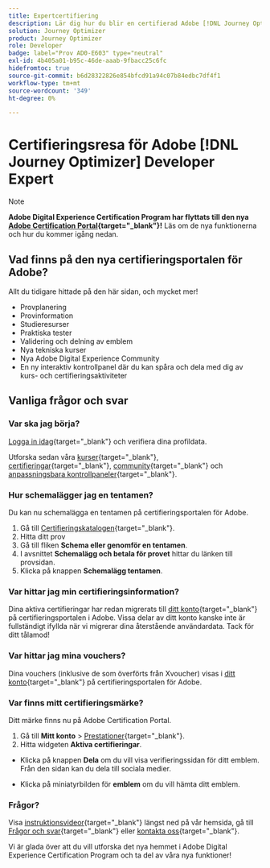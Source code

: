 ```yaml
---
title: Expertcertifiering
description: Lär dig hur du blir en certifierad Adobe [!DNL Journey Optimizer] Developer Expert.
solution: Journey Optimizer
product: Journey Optimizer
role: Developer
badge: label="Prov AD0-E603" type="neutral"
exl-id: 4b405a01-b95c-46de-aaab-9fbacc25c6fc
hidefromtoc: true
source-git-commit: b6d28322826e854bfcd91a94c07b84edbc7df4f1
workflow-type: tm+mt
source-wordcount: '349'
ht-degree: 0%

---
```


# Certifieringsresa för Adobe [!DNL Journey Optimizer] Developer Expert

>[!NOTE]
>
>**Adobe Digital Experience Certification Program har flyttats till den nya [Adobe Certification Portal](https://certification.adobe.com/){target="_blank"}!** Läs om de nya funktionerna och hur du kommer igång nedan.

## Vad finns på den nya certifieringsportalen för Adobe?

Allt du tidigare hittade på den här sidan, och mycket mer!

* Provplanering
* Provinformation
* Studieresurser
* Praktiska tester
* Validering och delning av emblem
* Nya tekniska kurser
* Nya Adobe Digital Experience Community
* En ny interaktiv kontrollpanel där du kan spåra och dela med dig av kurs- och certifieringsaktiviteter

## Vanliga frågor och svar

### Var ska jag börja?

[Logga in idag](https://certification.adobe.com/){target="_blank"} och verifiera dina profildata.

Utforska sedan våra [kurser](https://certification.adobe.com/courses/?/courses){target="_blank"}, [certifieringar](https://certification.adobe.com/certifications){target="_blank"}, [community](https://certification.adobe.com/community/){target="_blank"} och [anpassningsbara kontrollpaneler](https://certification.adobe.com/user/dashboard){target="_blank"}.

### Hur schemalägger jag en tentamen?

Du kan nu schemalägga en tentamen på certifieringsportalen för Adobe.

1. Gå till [Certifieringskatalogen](https://certification.adobe.com/certifications){target="_blank"}.
2. Hitta ditt prov
3. Gå till fliken **Schema eller genomför en tentamen**.
4. I avsnittet **Schemalägg och betala för provet** hittar du länken till provsidan.
5. Klicka på knappen **Schemalägg tentamen**.

### Var hittar jag min certifieringsinformation?

Dina aktiva certifieringar har redan migrerats till [ditt konto](https://certification.adobe.com/user/certifications){target="_blank"} på certifieringsportalen i Adobe. Vissa delar av ditt konto kanske inte är fullständigt ifyllda när vi migrerar dina återstående användardata. Tack för ditt tålamod!

### Var hittar jag mina vouchers?

Dina vouchers (inklusive de som överförts från Xvoucher) visas i [ditt konto](https://certification.adobe.com/user/purchases){target="_blank"} på certifieringsportalen för Adobe.

### Var finns mitt certifieringsmärke?

Ditt märke finns nu på Adobe Certification Portal.

1. Gå till **Mitt konto** > [Prestationer](https://certification.adobe.com/user/achievements?%2Fuser%2Fachievements){target="_blank"}.
2. Hitta widgeten **Aktiva certifieringar**.

* Klicka på knappen **Dela** om du vill visa verifieringssidan för ditt emblem. Från den sidan kan du dela till sociala medier.

* Klicka på miniatyrbilden för **emblem** om du vill hämta ditt emblem.

### Frågor?

Visa [instruktionsvideor](https://certification.adobe.com/#){target="_blank"} längst ned på vår hemsida, gå till [Frågor och svar](https://certification.adobe.com/support/faq){target="_blank"} eller [kontakta oss](https://certification.adobe.com/support/contactus){target="_blank"}.

Vi är glada över att du vill utforska det nya hemmet i Adobe Digital Experience Certification Program och ta del av våra nya funktioner!

<!-- 

>[!NOTE]
>
>This exam, Adobe [!DNL Journey Optimizer] Developer Expert (AD0-E603), has been updated. If you have already started studying or are scheduled to take this version, please be sure to complete it before December 22, 2023. If you are just getting started, we recommend taking the [newest version of this exam](ajo-e-developer-23-10.md).

## Exam description {#exam-description}

{{exam-description}}

<br>

### Exam details {#exam-details}

* Level: Expert (1-3 years experience)
* Passing Score: 31/51
* Time: 110 mins
* Delivery: Online proctored (requires camera access)
* Available languages: English
* Cost: $225 (global) / $150 (India)
* Exam ID: AD0-E603

<br>

### Intended audience {#intended-audience}

* Data Architect
* Data Engineer
* Solution Architect
* Enterprise Architect
* Marketing Automation Developer
* CDP Developer
* CDP Architect

<br>

### Minimum experience {#minimum-experience}

You should have at least one year experience working with various CDP and marketing automation systems, and be able to perform the following tasks:

* Configuring user permissions
* Creating and managing sandboxes
* Brand configuration
* Understand Schema design concepts
* Setting up data sources and data ingestion
* Creating segments
* Setting up experience events
* Creating and managing offers
* Create simulations (testing offers)
* Creating email, SMS, in app messages and push notifications
* Content manipulation and personalization using helper functions
* Validating, proofing, and publishing a message
* Creating a multi-channel journey
* Journey reporting
* Testing/validating journeys

<br>

### Exam objectives and scope {#exam-objectives}

{{exam-objectives}}

**Section 1: Administration and Configuration (17%)**

* Identify the roles and which permissions apply to each role
* Describe how to assign/reset/delete a sandbox
* Demonstrate an understanding of Channel Administration
* Demonstrate an understanding of Events/Actions/Data Sources

**Section 2: Adobe Experience Platform Foundation (33%)**

* Demonstrate an understanding of Experience Data Model (XDM)
* Explain how to set up data sources and data ingestion
* Demonstrate an understanding of segmentation service
* Explain how to configure schemas for AJO
* Determine the behavior of the real-time customer profile on AJO

**Section 3: Offer Decisioning (11%)**

* Demonstrate an understanding of creating and managing offers and components
* Demonstrate how to use test profiles to run offer simulation

**Section 4: Content Authoring (20%)**

* Demonstrate an understanding of how to create email, SMS, in app messages and push notifications
* Demonstrate an understanding of content manipulation and personalization using helper functions
* Demonstrate an understanding of validating, proofing, and publishing a message

**Section 5: Journey Orchestration (19%)**

* Explain the process of creating a multi-channel journey
* Identify where to access report dashboards
* Demonstrate how to test and validate a journey

<br>

### Readiness questionnaire

{{readiness}}

[Take the online readiness questionnaire](https://scorpion.caveon.com/launchpad/ad-q-e125-readiness-questionnaire-for-adobe-aem-forms-developer-expert-exam-copy-jnq9sq/ad-q-e603-readiness-questionnaire-for-adobe-journey-optimizer-developer-expert-exam){target="_blank"}

<br>

## How to get certified {#how-to-get-certified}

{{how-to-get-certified-intro}}

+++Step 1: Create your account

{{create-your-account}}

+++

<br>

+++Step 2: Prepare for your exam with these free study materials

**Study Materials**

{{study-materials-intro}}

**Section 1: Administration and configuration**

* [Adobe [!DNL Journey Optimizer] Documentation](https://experienceleague.adobe.com/docs/journey-optimizer/using/ajo-home.html?lang=sv-SE){target="_blank"}

    * Access Control
    * Configuring Messages
    * Event configuration
    * Guardrails
    * Journeys
  
* [Sandboxes overview](https://experienceleague.adobe.com/docs/experience-platform/sandbox/home.html?lang=sv-SE){target="_blank"} 


**Section 2: AEP Foundation**

* [Adobe [!DNL Experience Platform] Documentation](https://experienceleague.adobe.com/docs/experience-platform.html?lang=sv-SE){target="_blank"} 

    * XDM guide
    * Real-time Customer Profile guide
    * Platform Identity Service guide
    * configure a Dataflow
    * Source Connectors guide
    * Data Ingestion guide
    * Segmentation Service guide
    * Schemas

* [Introduction to Adobe [!DNL Experience Platform] course](https://experienceleague.adobe.com/?lang=sv&recommended=ExperiencePlatform-U-1-2020.1){target="_blank"} 
* [Getting started with Adobe [!DNL Experience Platform] for Data Engineers course](https://experienceleague.adobe.com/?lang=sv&recommended=ExperiencePlatform-D-1-2020.2){target="_blank"} 
* [Data Ingestion for Data Engineers course](https://experienceleague.adobe.com/?lang=sv&recommended=ExperiencePlatform-D-1-2020.1.dataingestion){target="_blank"} 
* [Digital Experience Blueprints](https://experienceleague.adobe.com/docs/blueprints-learn/architecture/overview.html?lang=sv-SE){target="_blank"} 

**Section 3: Offer Decisioning**

* [Adobe [!DNL Journey Optimizer] Documentation](https://experienceleague.adobe.com/docs/journey-optimizer/using/ajo-home.html?lang=sv-SE){target="_blank"}

    * Decision management

* [Adobe [!DNL Journey Optimizer] Videos and Tutorials](https://experienceleague.adobe.com/docs/journey-optimizer-learn/tutorials/overview.html?lang=sv-SE){target="_blank"} 

    * Create journeys

**Section 4: Content Authoring**

* [Adobe [!DNL Journey Optimizer] Documentation](https://experienceleague.adobe.com/docs/journey-optimizer/using/ajo-home.html?lang=sv-SE){target="_blank"} 

    * Design content
    * Journeys
    * Messages
    * Personalization
    * Landing pages

**Section 5: Journey Orchestration**

* [Adobe [!DNL Journey Optimizer] Documentation](https://experienceleague.adobe.com/docs/journey-optimizer/using/ajo-home.html?lang=sv-SE){target="_blank"}

    * Journeys
    * Track and monitor
    * Segments
    * Profiles and identity

<br>

**Take a practice test**

{{practice-test}}

+++ 

<br>

+++Step 3: Schedule & pay for exam

{{schedule-and-pay}}

+++

<br>

+++Step 4: Before and after the exam

{{before-and-after}}

+++

<br>

+++Step 5: Take the exam

{{about-certification-exam}}

## Schedule or take exam AD0-E603

>[!NOTE]
>
>This exam, Adobe [!DNL Journey Optimizer] Developer Expert (AD0-E603), has been updated. If you have already started studying or are scheduled to take this version, please be sure to complete it before December 22, 2023. If you are just getting started, we recommend taking the [newest version of this exam](ajo-e-developer-23-10.md).

<a href="https://www.certmetrics.com/adobe/candidate/examity_sso.aspx?eid=AD0-E603" target="_blank" class="spectrum-Button spectrum-Button--fill spectrum-Button--accent spectrum-Button--sizeM is-margin-bottom-big-big at-element-click-tracking" style="background-color:#1473E6">
                    
 <span class="spectrum-Button-label has-no-wrap">
   Go to Examity portal
</span>
</a>

+++

<br>

+++Step 6: Manage your badges

{{manage-your-badges}}

+++

<br>

## Renewing your certification

{{renewing-intro}}

<br>

## Questions

View the certification [FAQ](https://experienceleague.adobe.com/docs/certification/certification/faq.html?lang=sv-SE){target="_blank"}.

Additional questions? [Contact us](mailto:certif@adobe.com).

-->
